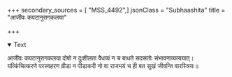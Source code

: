 +++
secondary_sources = [ "MSS_4492",]
jsonClass = "Subhaashita"
title = "आजीवः कपटानुरागकलया"

+++

<details open><summary>Text</summary>

आजीवः कपटानुरागकलया दोषो न दुःशीलता वैधव्यं न च बाधते सदसतोः संभावनाव्यत्ययात्।  
यत्किंचित्करणे परस्वहरण व्रीडा न पीडाकरी नो वा राजभयं च ही बत सुखं जीवन्ति वारस्त्रियः॥
</details>
